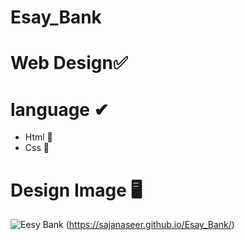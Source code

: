 # Esay_Bank
# Web Design✅

# language ✔
  * Html  📱
  * Css 📱

# Design Image 🖥
![Eesy Bank](https://user-images.githubusercontent.com/102246990/170894063-091af912-5cfa-4bd7-859f-6dfcd1776d56.png)
(https://sajanaseer.github.io/Esay_Bank/)
